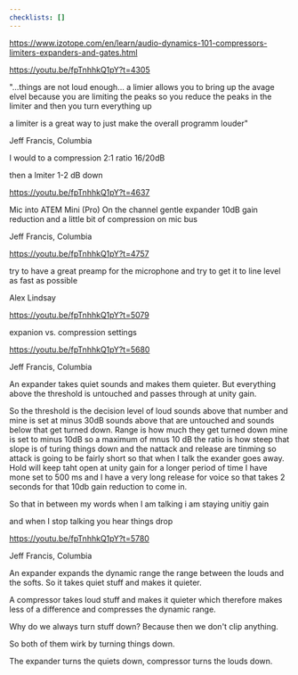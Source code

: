 ```yaml
---
checklists: []
---
```




https://www.izotope.com/en/learn/audio-dynamics-101-compressors-limiters-expanders-and-gates.html




https://youtu.be/fpTnhhkQ1pY?t=4305

"…things are not loud enough…
a limier allows you to bring up the avage elvel
because you are limiting the peaks
so you reduce the peaks in the limiter and then you turn everything up

a limiter is a great way to just make the overall programm louder"

Jeff Francis, Columbia



I would to a compression 2:1 ratio 16/20dB

then a lmiter 1-2 dB down



https://youtu.be/fpTnhhkQ1pY?t=4637


Mic into ATEM Mini (Pro)
On the channel gentle expander 10dB gain reduction
and a little bit of compression on mic bus

Jeff Francis, Columbia


https://youtu.be/fpTnhhkQ1pY?t=4757

try to have a great preamp for the microphone and
try to get it to line level as fast as possible


Alex Lindsay


https://youtu.be/fpTnhhkQ1pY?t=5079

expanion vs. compression settings


https://youtu.be/fpTnhhkQ1pY?t=5680

Jeff Francis, Columbia

An expander takes quiet sounds and makes them quieter. But everything above the threshold is untouched and passes through at unity gain.

So the threshold is the decision level of loud sounds above that number 
and mine is set at minus 30dB
sounds above that are untouched and sounds below that get turned down.
Range is how much they get turned down
mine is set to minus 10dB
so a maximum of mnus 10 dB
the ratio is how steep that slope is of turing things down
and the nattack and release are tinming
so attack is going to be fairly short 
so that when I talk the exander goes away.
Hold will keep taht open at unity gain for a longer period of time I have mone set to 500 ms
and I have a very long release for voice so that takes 2 seconds for that 10db gain reduction to come in.

So that in between my words when I am talking i am staying
unitiy gain

and when I stop talking you hear things drop


https://youtu.be/fpTnhhkQ1pY?t=5780

Jeff Francis, Columbia

An expander expands the dynamic range
the range between the louds and the softs.
So it takes quiet stuff and makes it quieter.

A compressor takes loud stuff and makes it quieter
which therefore makes less of a difference and compresses the dynamic range.

Why do we always turn stuff down?
Because then we don't clip anything.

So both of them wirk by turning things down.

The expander turns the quiets down,
compressor turns the louds down.


